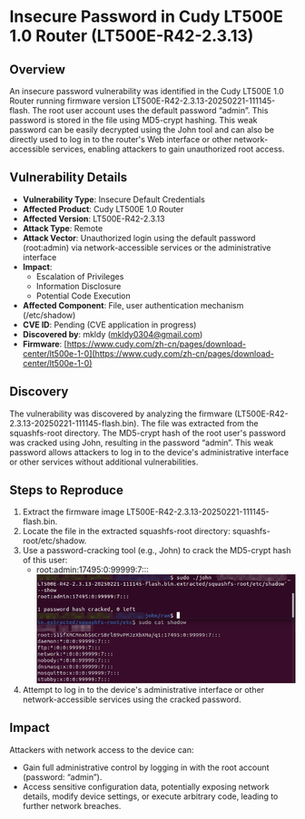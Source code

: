 # Insecure Password in Cudy LT500E 1.0 Router (LT500E-R42-2.3.13)
## Overview
An insecure password vulnerability was identified in the Cudy LT500E 1.0 Router running firmware version LT500E-R42-2.3.13-20250221-111145-flash. The root user account uses the default password “admin”. This password is stored in the file using MD5-crypt hashing. This weak password can be easily decrypted using the John tool and can also be directly used to log in to the router's Web interface or other network-accessible services, enabling attackers to gain unauthorized root access. 

## Vulnerability Details
+ **Vulnerability Type**: Insecure Default Credentials
+ **Affected Product**: Cudy LT500E 1.0 Router
+ **Affected Version**: LT500E-R42-2.3.13
+ **Attack Type**: Remote
+ **Attack Vector**: Unauthorized login using the default password (root:admin) via network-accessible services or the administrative interface 
+ **Impact**:
    - Escalation of Privileges 
    - Information Disclosure 
    - Potential Code Execution
+ **Affected Component**: File, user authentication mechanism (/etc/shadow)
+ **CVE ID**: Pending (CVE application in progress)
+ **Discovered by**: mkldy (mkldy0304@gmail.com)
+ **Firmware**: [https://www.cudy.com/zh-cn/pages/download-center/lt500e-1-0](https://www.cudy.com/zh-cn/pages/download-center/lt500e-1-0)

## Discovery
The vulnerability was discovered by analyzing the firmware (LT500E-R42-2.3.13-20250221-111145-flash.bin). The file was extracted from the squashfs-root directory. The MD5-crypt hash of the root user's password was cracked using John, resulting in the password “admin”. This weak password allows attackers to log in to the device's administrative interface or other services without additional vulnerabilities. 

## Steps to Reproduce
1. Extract the firmware image LT500E-R42-2.3.13-20250221-111145-flash.bin. 
2. Locate the file in the extracted squashfs-root directory: squashfs-root/etc/shadow. 
3. Use a password-cracking tool (e.g., John) to crack the MD5-crypt hash of this user: 
    - root:admin:17495:0:99999:7:::
![](https://github.com/mkldy12138/cve/blob/main/LT500E%201.0.png)
4. Attempt to log in to the device's administrative interface or other network-accessible services using the cracked password.

## Impact
Attackers with network access to the device can:

+ Gain full administrative control by logging in with the root account (password: “admin”). 
+ Access sensitive configuration data, potentially exposing network details, modify device settings, or execute arbitrary code, leading to further network breaches.




